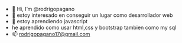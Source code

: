 - 👋 Hi, I’m @rodrigopagano
- 👀 estoy interesado en conseguir un lugar como desarrollador web
- 🌱 estoy aprendiendo javascript
- he aprendido como usar html,css y bootstrap tambien como my sql
- 📫 rodrigopagano17@gmail.com

<!---
rodrigopagano/rodrigopagano is a ✨ special ✨ repository because its `README.md` (this file) appears on your GitHub profile.
You can click the Preview link to take a look at your changes.
--->
